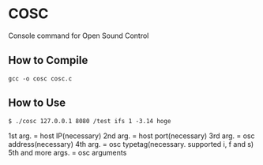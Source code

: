 # COSC
Console command for Open Sound Control

## How to Compile
`gcc -o cosc cosc.c`

## How to Use
`$ ./cosc 127.0.0.1 8080 /test ifs 1 -3.14 hoge`

1st arg. = host IP(necessary) 
2nd arg. = host port(necessary) 
3rd arg. = osc address(necessary) 
4th arg. = osc typetag(necessary. supported i, f and s) 
5th and more args. = osc arguments
